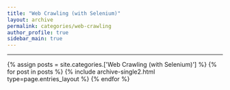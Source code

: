 ```yaml
---
title: "Web Crawling (with Selenium)"
layout: archive
permalink: categories/web-crawling
author_profile: true
sidebar_main: true
---
```


<!-- 공백이 포함되어 있는 카테고리 이름의 경우 site.categories.['a b c'] 이런식으로! -->

***

{% assign posts = site.categories.['Web Crawling (with Selenium)'] %}
{% for post in posts %} {% include archive-single2.html type=page.entries_layout %} {% endfor %}
